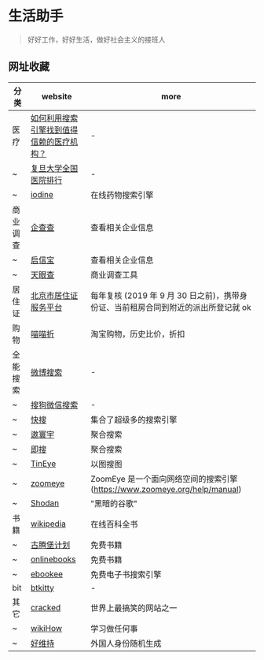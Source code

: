 # 生活助手

> 好好工作，好好生活，做好社会主义的接班人

## 网址收藏

| 分类     | website                                                                             | more                                                                               |
| -------- | ----------------------------------------------------------------------------------- | ---------------------------------------------------------------------------------- |
| 医疗     | [如何利用搜索引擎找到值得信赖的医疗机构？](https://www.zhihu.com/question/45200566) | -                                                                                  |
| ~        | [复旦大学全国医院排行](http://www.fudanmed.com/institute/news222.aspx)              | -                                                                                  |
| ~        | [iodine](http://www.iodine.com/)                                                    | 在线药物搜索引擎                                                                   |
| 商业调查 | [企查查](http://www.qichacha.com/)                                                  | 查看相关企业信息                                                                   |
| ~        | [启信宝](http://www.qixin.com/)                                                     | 查看相关企业信息                                                                   |
| ~        | [天眼查](http://www.tianyancha.com/)                                                | 商业调查工具                                                                       |
| 居住证   | [北京市居住证服务平台](https://www.bjjzz.gov.cn/fwxt/html/yhdl/index.html)          | 每年复核 (2019 年 9 月 30 日之前)，携带身份证、当前租房合同到附近的派出所登记就 ok |
| 购物     | [喵喵折](http://www.miaomiaozhe.com/)                                               | 淘宝购物，历史比价，折扣                                                           |
| 全能搜索 | [微博搜索](http://s.weibo.com/?Refer=STopic_icon)                                   | -                                                                                  |
| ~        | [搜狗微信搜索](http://weixin.sogou.com/)                                            | -                                                                                  |
| ~        | [快搜](http://search.chongbuluo.com/)                                               | 集合了超级多的搜索引擎                                                             |
| ~        | [遨寰宇](http://aohuanyu.com/)                                                      | 聚合搜索                                                                           |
| ~        | [即搜](https://deepso.io/)                                                          | 聚合搜索                                                                           |
| ~        | [TinEye](https://www.tineye.com/)                                                   | 以图搜图                                                                           |
| ~        | [zoomeye](https://www.zoomeye.org/)                                                 | ZoomEye 是一个面向网络空间的搜索引擎(<https://www.zoomeye.org/help/manual>)        |
| ~        | [Shodan](https://www.shodan.io/)                                                    | "黑暗的谷歌"                                                                       |
| 书籍     | [wikipedia](https://zh.wikipedia.org/wiki/Wikipedia:%E9%A6%96%E9%A1%B5)             | 在线百科全书                                                                       |
| ~        | [古腾堡计划](http://www.gutenberg.org/)                                             | 免费书籍                                                                           |
| ~        | [onlinebooks](http://onlinebooks.library.upenn.edu/)                                | 免费书籍                                                                           |
| ~        | [ebookee](https://ebookee.org/)                                                     | 免费电子书搜索引擎                                                                 |
| bit      | [btkitty](http://btkitty.kim/)                                                      | -                                                                                  |
| 其它     | [cracked](http://www.cracked.com/)                                                  | 世界上最搞笑的网站之一                                                             |
| ~        | [wikiHow](http://zh.wikihow.com/)                                                   | 学习做任何事                                                                       |
| ~        | [好维持](http://www.haoweichi.com/)                                                 | 外国人身份随机生成                                                                 |